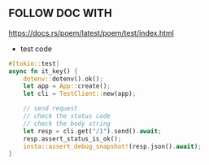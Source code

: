 ## FOLLOW DOC WITH
https://docs.rs/poem/latest/poem/test/index.html

* test code
```rs
#[tokio::test]
async fn it_key() {
    dotenv::dotenv().ok();
    let app = App::create();
    let cli = TestClient::new(app);

    // send request
    // check the status code
    // check the body string
    let resp = cli.get("/1").send().await;
    resp.assert_status_is_ok();
    insta::assert_debug_snapshot!(resp.json().await);
}
```
